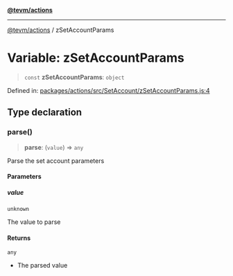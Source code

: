 [**@tevm/actions**](../README.md)

***

[@tevm/actions](../globals.md) / zSetAccountParams

# Variable: zSetAccountParams

> `const` **zSetAccountParams**: `object`

Defined in: [packages/actions/src/SetAccount/zSetAccountParams.js:4](https://github.com/evmts/tevm-monorepo/blob/main/packages/actions/src/SetAccount/zSetAccountParams.js#L4)

## Type declaration

### parse()

> **parse**: (`value`) => `any`

Parse the set account parameters

#### Parameters

##### value

`unknown`

The value to parse

#### Returns

`any`

- The parsed value
